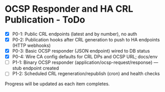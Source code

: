 # OCSP Responder and HA CRL Publication - ToDo

- [x] P0-1: Public CRL endpoints (latest and by number), no auth
- [x] P0-2: Publication hooks after CRL generation to push to HA endpoints (HTTP webhooks)
- [x] P0-3: Basic OCSP responder (JSON endpoint) wired to DB status
- [x] P0-4: Wire CA config defaults for CRL DPs and OCSP URL; docs/env
- [ ] P1-1: Binary OCSP responder (application/ocsp-request/response) — stub endpoint created
- [ ] P1-2: Scheduled CRL regeneration/republish (cron) and health checks

Progress will be updated as each item completes.